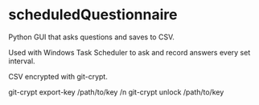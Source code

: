 # scheduledQuestionnaire

Python GUI that asks questions and saves to CSV.

Used with Windows Task Scheduler to ask and record answers every set interval.



CSV encrypted with git-crypt.

git-crypt export-key /path/to/key /n
git-crypt unlock /path/to/key

